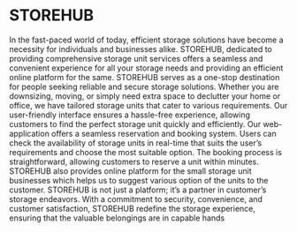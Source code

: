 # STOREHUB
In the fast-paced world of today, efficient storage solutions have become a necessity 
for individuals and businesses alike. STOREHUB, dedicated to providing comprehensive 
storage unit services offers a seamless and convenient experience for all your storage needs 
and providing an efficient online platform for the same. STOREHUB serves as a one-stop 
destination for people seeking reliable and secure storage solutions. Whether you are 
downsizing, moving, or simply need extra space to declutter your home or office, we have 
tailored storage units that cater to various requirements. Our user-friendly interface ensures a 
hassle-free experience, allowing customers to find the perfect storage unit quickly and 
efficiently. Our web-application offers a seamless reservation and booking system. Users can 
check the availability of storage units in real-time that suits the user’s requirements and choose 
the most suitable option. The booking process is straightforward, allowing customers to reserve 
a unit within minutes. STOREHUB also provides online platform for the small storage unit 
businesses which helps us to suggest various option of the units to the customer. 
 STOREHUB is not just a platform; it’s a partner in customer’s storage endeavors. With 
a commitment to security, convenience, and customer satisfaction, STOREHUB redefine the 
storage experience, ensuring that the valuable belongings are in capable hands
